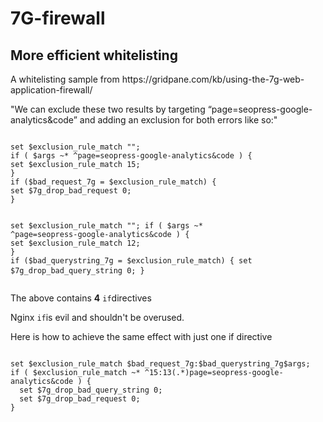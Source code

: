 # 7G-firewall
<h2>More efficient whitelisting</h2>

<p>A whitelisting sample from https://gridpane.com/kb/using-the-7g-web-application-firewall/</p>
<p>"We can exclude these two results by targeting “page=seopress-google-analytics&code” and adding an exclusion for both errors like so:"</p>
<pre>
<code>
set $exclusion_rule_match "";
if ( $args ~* ^page=seopress-google-analytics&code ) {
set $exclusion_rule_match 15;
}
if ($bad_request_7g = $exclusion_rule_match) {
set $7g_drop_bad_request 0;
}

set $exclusion_rule_match "";
if ( $args ~* ^page=seopress-google-analytics&code ) {
set $exclusion_rule_match 12;
}
if ($bad_querystring_7g = $exclusion_rule_match) {
set $7g_drop_bad_query_string 0;
}
</code>
</pre>

<p>The above contains <b>4</b> <code>if</code>directives</p>
<p>Nginx <code>if</code>is evil and shouldn't be overused.</p>
<p>Here is how to achieve the same effect with just one if directive</p>

<pre>
<code>
set $exclusion_rule_match $bad_request_7g:$bad_querystring_7g$args;
if ( $exclusion_rule_match ~* ^15:13(.*)page=seopress-google-analytics&code ) {
  set $7g_drop_bad_query_string 0;
  set $7g_drop_bad_request 0;
}
</code>
</pre>


